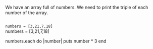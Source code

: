 We have an array full of numbers.
We need to print the triple of each number of the array.

<Editor lang="ruby" type="exercise">
<code>
numbers = [3,21,7,18]
</code>

<solution>
numbers = [3,21,7,18]

numbers.each do |number|
  puts number * 3
end
</solution>
</Editor>